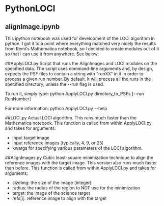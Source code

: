 # PythonLOCI


## alignImage.ipynb
This ipython notebook was used for development of the LOCI algorithm in
python. I got it to a point where everything matched very nicely the results
from Remi's Mathematica notebook, so I decided to create modules out of it so
that I can use it from anywhere. See below:



##ApplyLOCI.py
Script that runs the AlignImages and LOCI modules on the specified data. 
The script uses command-line arguments and, by design, expects the PSF files to
contain a string with "runXX" in it in order to process a given run number. By
default, it will process all the runs in the specified directory, unless the
--run flag is used.

To run it, simply type: python ApplyLOCI.py directory_to_PSFs [--run RunNumber]

For more information: python ApplyLOCI.py --help



##LOCI.py
Actual LOCI algorithm. This runs much faster than the Mathematica notebook.
This function is called from within ApplyLOCI.py and takes for arguments:
 * input target image
 * input reference images (typically, 4, 9, or 25)
 * kwargs for specifying various parameters of the LOCI algorithm.



##AlignImages.py
Cubic least-square minimization technique to align the reference images with the
target image. This version also runs much faster than before.
This function is called from within ApplyLOCI.py and takes for arguments:
 * sizeImg: the size of the image (integer)
 * radius: the radius of the region to NOT use for the minimization
 * target: the image of the science target
 * refs[i]: reference image to align with the target
